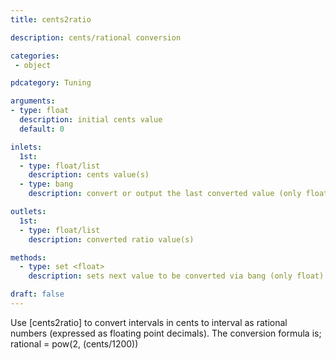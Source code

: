 ```yaml
---
title: cents2ratio

description: cents/rational conversion

categories: 
 - object

pdcategory: Tuning

arguments:
- type: float
  description: initial cents value
  default: 0

inlets:
  1st:
  - type: float/list
    description: cents value(s)
  - type: bang
    description: convert or output the last converted value (only float)

outlets:
  1st:
  - type: float/list
    description: converted ratio value(s)

methods:
  - type: set <float>
    description: sets next value to be converted via bang (only float)

draft: false
---
```


Use [cents2ratio] to convert intervals in cents to interval as rational numbers (expressed as floating point decimals). The conversion formula is;
rational = pow(2, (cents/1200))
